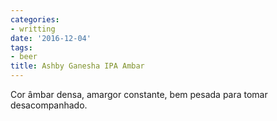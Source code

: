 ```yaml
---
categories:
- writting
date: '2016-12-04'
tags:
- beer
title: Ashby Ganesha IPA Ambar
---
```


Cor âmbar densa, amargor constante, bem pesada para tomar desacompanhado.

